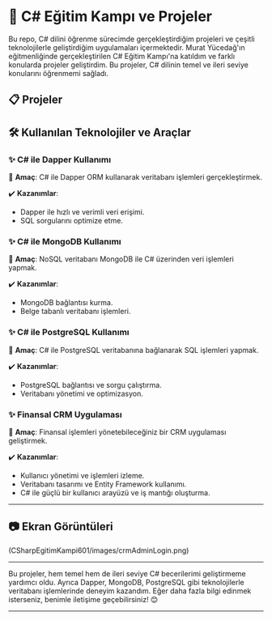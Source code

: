 # 🚀 C# Eğitim Kampı ve Projeler

Bu repo, C# dilini öğrenme sürecimde gerçekleştirdiğim projeleri ve çeşitli teknolojilerle geliştirdiğim uygulamaları içermektedir. Murat Yücedağ'ın eğitmenliğinde gerçekleştirilen C# Eğitim Kampı'na katıldım ve farklı konularda projeler geliştirdim. Bu projeler, C# dilinin temel ve ileri seviye konularını öğrenmemi sağladı.

## 📋 Projeler

## 🛠️ Kullanılan Teknolojiler ve Araçlar

### ✨ C# ile Dapper Kullanımı
📌 **Amaç**: C# ile Dapper ORM kullanarak veritabanı işlemleri gerçekleştirmek.

✔️ **Kazanımlar**:
- Dapper ile hızlı ve verimli veri erişimi.
- SQL sorgularını optimize etme.

### ✨ C# ile MongoDB Kullanımı
📌 **Amaç**: NoSQL veritabanı MongoDB ile C# üzerinden veri işlemleri yapmak.

✔️ **Kazanımlar**:
- MongoDB bağlantısı kurma.
- Belge tabanlı veritabanı işlemleri.

### ✨ C# ile PostgreSQL Kullanımı
📌 **Amaç**: C# ile PostgreSQL veritabanına bağlanarak SQL işlemleri yapmak.

✔️ **Kazanımlar**:
- PostgreSQL bağlantısı ve sorgu çalıştırma.
- Veritabanı yönetimi ve optimizasyon.

### ✨ Finansal CRM Uygulaması
📌 **Amaç**: Finansal işlemleri yönetebileceğiniz bir CRM uygulaması geliştirmek.

✔️ **Kazanımlar**:
- Kullanıcı yönetimi ve işlemleri izleme.
- Veritabanı tasarımı ve Entity Framework kullanımı.
- C# ile güçlü bir kullanıcı arayüzü ve iş mantığı oluşturma.

---

## 📷 Ekran Görüntüleri

(CSharpEgitimKampi601/images/crmAdminLogin.png)

---

Bu projeler, hem temel hem de ileri seviye C# becerilerimi geliştirmeme yardımcı oldu. Ayrıca Dapper, MongoDB, PostgreSQL gibi teknolojilerle veritabanı işlemlerinde deneyim kazandım. Eğer daha fazla bilgi edinmek isterseniz, benimle iletişime geçebilirsiniz! 😊

---
